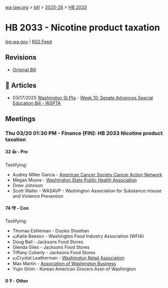 [wa-law.org](/) > [bill](/bill/) > [2025-26](/bill/2025-26/) > [HB 2033](/bill/2025-26/hb/2033/)

# HB 2033 - Nicotine product taxation
[leg.wa.gov](https://app.leg.wa.gov/billsummary?BillNumber=2033&Year=2025&Initiative=false) | [RSS Feed](./rss.xml)

## Revisions
* [Original Bill](1/)

## 📰 Articles
* 03/17/2025 [Washington St Pta](/org/washington_st_pta/) - [Week 10: Senate Advances Special Education Bill - WSPTA](https://www.wastatepta.org/senate-advances-special-education-bill/#:~:text=HB%202033)

## Meetings
### Thu 03/20 01:30 PM - Finance (FIN): HB 2033 Nicotine product taxation
#### 32 👍 - Pro
Testifying:
* Audrey Miller Garcia - [American Cancer Society Cancer Action Network](/org/american_cancer_society_cancer_action_network/)
* Megan Moore - [Washington State Public Health Association](/org/washington_state_public_health_association/)
* Drew Johnson
* Scott Waller - WASAVP - Washington Association for Substance misuse and Violence Prevention

#### 74 👎 - Con
Testifying:
* Thomas Eshleman - Doyles Sheehan
* 💵Katie Beeson - Washington Food Industry Association (WFIA)
* Doug Ball - Jacksons Food Stores
* Glenda Giles - Jacksons Food Stores
* Tiffany Coberly - Jacksons Food Stores
* 💵Crystal Leatherman - [Washington Retail Association](/org/washington_retail_association/)
* Max Martin - [Association of Washington Business](/org/association_of_washington_business/)
* Yujin Ghim - Korean American Grocers Assn of Washington

#### 0 ❓ - Other
